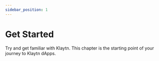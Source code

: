 ```yaml
---
sidebar_position: 1
---
```


# Get Started

Try and get familiar with Klaytn. This chapter is the starting point of your journey to Klaytn dApps.